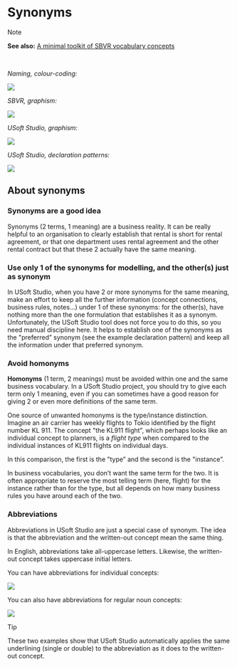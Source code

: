 # Synonyms

> [!NOTE]
> **See also:** [A minimal toolkit of SBVR vocabulary concepts](/docs/Business%20rules/Vocabulary%20concepts/A%20minimal%20toolkit%20of%20SBVR%20vocabulary%20concepts.md)

 

*Naming, colour-coding:*

![](/api/Business%20rules/Vocabulary%20concepts/assets/245fe98c-dcf2-459f-856f-ecba71e9462c.png)

*SBVR, graphism:*

![](/api/Business%20rules/Vocabulary%20concepts/assets/dbc5d83d-610a-4132-853a-8e6783fb435b.png)

*USoft Studio, graphism:*

![](/api/Business%20rules/Vocabulary%20concepts/assets/fa8d2423-69f5-489c-88ec-823857e3e286.png)

*USoft Studio, declaration patterns:*

![](/api/Business%20rules/Vocabulary%20concepts/assets/f4371df1-1012-468c-aa28-c8cca57adb47.png)

## About synonyms

### Synonyms are a good idea

Synonyms (2 terms, 1 meaning) are a business reality. It can be really helpful to an organisation to clearly establish that rental is short for rental agreement, or that one department uses rental agreement and the other rental contract but that these 2 actually have the same meaning.

### Use only 1 of the synonyms for modelling, and the other(s) just as synonym

In USoft Studio, when you have 2 or more synonyms for the same meaning, make an effort to keep all the further information (concept connections, business rules, notes...) under 1 of these synonyms: for the other(s), have nothing more than the one formulation that establishes it as a synonym. Unfortunately, the USoft Studio tool does not force you to do this, so you need manual discipline here. It helps to establish one of the synonyms as the "preferred” synonym (see the example declaration pattern) and keep all the information under that preferred synonym.

### Avoid homonyms

**Homonyms** (1 term, 2 meanings) must be avoided within one and the same business vocabulary. In a USoft Studio project, you should try to give each term only 1 meaning, even if you can sometimes have a good reason for giving 2 or even more definitions of the same term.

One source of unwanted homonyms is the type/instance distinction. Imagine an air carrier has weekly flights to Tokio identified by the flight number KL 911. The concept "the KL911 flight”, which perhaps looks like an individual concept to planners, is a *flight type* when compared to the individual instances of KL911 flights on individual days.

In this comparison, the first is the "type” and the second is the "instance”.

In business vocabularies, you don’t want the same term for the two. It is often appropriate to reserve the most telling term (here, flight) for the instance rather than for the type, but all depends on how many business rules you have around each of the two.

### Abbreviations

Abbreviations in USoft Studio are just a special case of synonym. The idea is that the abbreviation and the written-out concept mean the same thing.

In English, abbreviations take all-uppercase letters. Likewise, the written-out concept takes uppercase initial letters.

You can have abbreviations for individual concepts:

![](/api/Business%20rules/Vocabulary%20concepts/assets/d3e2da65-353b-4843-8829-27cb8be587fc.png)

You can also have abbreviations for regular noun concepts:

![](/api/Business%20rules/Vocabulary%20concepts/assets/087b50e6-a3ca-47b4-acc1-363ac9cf6a12.png)

> [!TIP]
> These two examples show that USoft Studio automatically applies the same underlining (single or double) to the abbreviation as it does to the written-out concept.